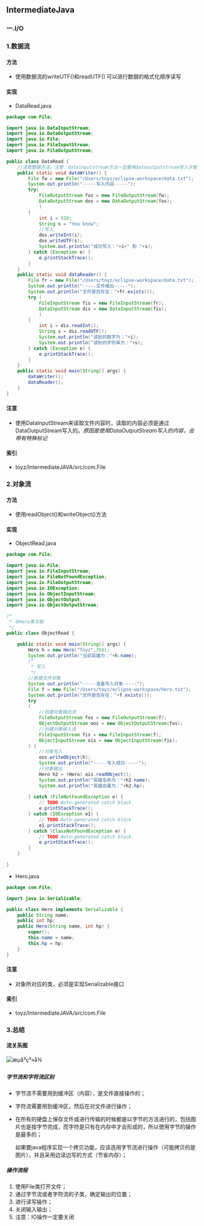 ## IntermediateJava

### 一.I/O

### 1.数据流

#### 方法

- 使用数据流的writeUTF()和readUTF() 可以进行数据的格式化顺序读写

#### 实现

- DataRead.java

```java
package com.File;

import java.io.DataInputStream;
import java.io.DataOutputStream;
import java.io.File;
import java.io.FileInputStream;
import java.io.FileOutputStream;

public class DataRead {
	//读取数据方法，注意：datainputstream方法一定要用dataoutputstream写入才能读取，因为带特殊标记
	public static void dataWriter() {
		File fw = new File("/Users/toyz/eclipse-workspace/data.txt");
		System.out.println("-----写入内容-----");
		try(
			FileOutputStream fos = new FileOutputStream(fw);
			DataOutputStream dos = new DataOutputStream(fos);
			)
		{
			int i = 520;
			String s = "You know";
			//写入
			dos.writeInt(i);
			dos.writeUTF(s);
			System.out.println("成功写入："+i+" 和 "+s);
		} catch (Exception e) {
			e.printStackTrace();
		}
	}
	public static void dataReader() {
		File fr = new File("/Users/toyz/eclipse-workspace/data.txt");
		System.out.println("-----文件输出-----");
		System.out.println("文件是否存在："+fr.exists());
		try (			
			FileInputStream fis = new FileInputStream(fr);
			DataInputStream dis = new DataInputStream(fis);
			)
		{
			int i = dis.readInt();
			String s = dis.readUTF();
			System.out.println("读到的数字为："+i);
			System.out.println("读到的字符串为："+s);
		} catch (Exception e) {
			e.printStackTrace();
		}
	}
	public static void main(String[] args) {
		dataWriter();
		dataReader();
	}
}
```

#### **注意**

- 使用DataInputStream来读取文件内容时，读取的内容必须是通过DataOutputStream写入的。*原因是使用DataOutputStream写入的内容，会带有特殊标记*

#### 索引

- toyz/IntermediateJAVA/src/com.File

### 2.对象流

#### 方法

- 使用readObject()和writeObject()方法

#### 实现

- ObjectRead.java

```java
package com.File;

import java.io.File;
import java.io.FileInputStream;
import java.io.FileNotFoundException;
import java.io.FileOutputStream;
import java.io.IOException;
import java.io.ObjectInputStream;
import java.io.ObjectOutput;
import java.io.ObjectOutputStream;

/*
 * 与Hero类关联
 */
public class ObjectRead {

	public static void main(String[] args) {
		Hero h = new Hero("Toyz",356);
		System.out.println("当前英雄为："+h.name);
		/*
		 * 写入
		 */
		//新建文件对象
		System.out.println("-----准备写入对象-----");
		File f = new File("/Users/toyz/eclipse-workspace/hero.txt");
		System.out.println("文件是否存在："+f.exists());
		try
		(
			//创建对象输出流
			FileOutputStream fos = new FileOutputStream(f);
			ObjectOutputStream oos = new ObjectOutputStream(fos);
			//创建对象输入流
			FileInputStream fis = new FileInputStream(f);
			ObjectInputStream ois = new ObjectInputStream(fis);
		) {
			//对象写入
			oos.writeObject(h);
			System.out.println("-----写入成功-----");
			//对象输出
			Hero h2 = (Hero) ois.readObject();
			System.out.println("英雄名称为："+h2.name);
			System.out.println("英雄血量为："+h2.hp);
			
		} catch (FileNotFoundException e) {
			// TODO Auto-generated catch block
			e.printStackTrace();
		} catch (IOException e1) {
			// TODO Auto-generated catch block
			e1.printStackTrace();
		} catch (ClassNotFoundException e) {
			// TODO Auto-generated catch block
			e.printStackTrace();
		}
	}

}

```

- Hero.java

```java
package com.File;

import java.io.Serializable;

public class Hero implements Serializable {
	public String name;
	public int hp;
	public Hero(String name, int hp) {
		super();
		this.name = name;
		this.hp = hp;
	}
}
```

#### 注意

- 对象所对应的类，必须是实现Serializable接口

#### 索引

- toyz/IntermediateJAVA/src/com.File

### 3.总结

#### 流关系图

![æµå³ç³»å¾](http://stepimagewm.how2j.cn/5678.png)

##### 字节流和字符流区别

- 字节流不需要用到缓冲区（内容），是文件直接操作的；

- 字符流需要用到缓冲区，然后在对文件进行操作；

- 在所有的硬盘上保存文件或进行传输的时候都是以字节的方法进行的，包括图片也是按字节完成，而字符是只有在内存中才会形成的，所以使用字节的操作是最多的；

  如果要java程序实现一个拷贝功能，应该选用字节流进行操作（可能拷贝的是图片），并且采用边读边写的方式（节省内存）；

##### 操作流程

1. 使用File类打开文件；
2. 通过字节流或者字符流的子类，确定输出的位置；
3. 进行读写操作；
4. 关闭输入输出；
5. 注意：IO操作一定要关闭